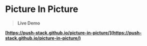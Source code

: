 # Picture In Picture

> **Live Demo**

**[https://push-stack.github.io/picture-in-picture/](https://push-stack.github.io/picture-in-picture/)**
